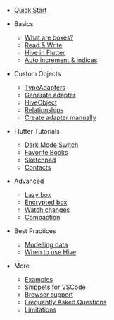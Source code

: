 - [Quick Start](home.md)

- Basics

  - [What are boxes?](basics/boxes.md)
  - [Read & Write](basics/read_write.md)
  - [Hive in Flutter](basics/hive_in_flutter.md)
  - [Auto increment & indices](basics/auto_increment.md)

- Custom Objects

  - [TypeAdapters](custom-objects/type_adapters.md)
  - [Generate adapter](custom-objects/generate_adapter.md)
  - [HiveObject](custom-objects/hive_object.md)
  - [Relationships](custom-objects/relationships.md)
  - [Create adapter manually](custom-objects/create_adapter_manually.md)

- Flutter Tutorials

  - [Dark Mode Switch](tutorials/dark_mode_switch.md)
  - [Favorite Books](tutorials/favorite_books.md)
  - [Sketchpad](tutorials/sketchpad.md)
  - [Contacts](tutorials/contacts.md)

- Advanced

  - [Lazy box](advanced/lazy_box.md)
  - [Encrypted box](advanced/encrypted_box.md)
  - [Watch changes](boxes/watch_changes.md)
  - [Compaction](advanced/compaction.md)

- Best Practices

  - [Modelling data](best-practices/modelling_data.md)
  - [When to use Hive](best-practices/when_to_use_hive.md)

- More

  - [Examples](more/examples.md)
  - [Snippets for VSCode](more/vscode-snippets.md)
  - [Browser support](more/browser.md)
  - [Frequently Asked Questions](more/faq.md)
  - [Limitations](more/limitations.md)
